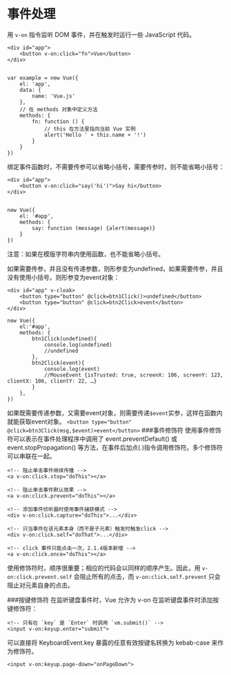 事件处理
===================
用 `v-on` 指令监听 DOM 事件，并在触发时运行一些 JavaScript 代码。

    <div id="app">
        <button v-on:click="fn">Vue</button>
    </div>

 
    var example = new Vue({
        el: 'app',
        data: {
            name: 'Vue.js'
        },
        // 在 methods 对象中定义方法
        methods: {
            fn: function () {
                // this 在方法里指向当前 Vue 实例
                alert('Hello ' + this.name + '!')
            }
        }
    })

绑定事件函数时，不需要传参可以省略小括号，需要传参时，则不能省略小括号：

    <div id="app">
        <button v-on:click="say('hi')">Say hi</button>
    </div>


    new Vue({
        el: '#app',
        methods: {
            say: function (message) {alert(message)}
        }
    })

注意：如果在模版字符串内使用函数，也不能省略小括号。

如果需要传参，并且没有传递参数，则形参变为undefined，如果需要传参，并且没有使用小括号。则形参变为event对象：

    <div id="app" v-cloak>
		<button type="button" @click=btn1Click()>undefined</button>
		<button type="button" @click=btn2Click>event</button>
	</div>
    
    new Vue({
        el:'#app',
        methods: {
            btn1Click(undefined){
                console.log(undefined)
                //undefined
            },
            btn2Click(event){
                console.log(event)
                //MouseEvent {isTrusted: true, screenX: 106, screenY: 123, clientX: 106, clientY: 22, …}
            }
        },
    })    
如果既需要传递参数，又需要event对象，则需要传递`$event`实参，这样在函数内就能获取event对象。
``
<button type="button" @click=btn3Click(msg,$event)>event</button>
``
###事件修饰符
使用事件修饰符可以表示在事件处理程序中调用了 event.preventDefault() 或 event.stopPropagation() 等方法，在事件后加点(.)指令调用修饰符。多个修饰符可以串联在一起。

    <!-- 阻止单击事件继续传播 -->
    <a v-on:click.stop="doThis"></a>

    <!-- 阻止单击事件默认效果 -->
    <a v-on:click.prevent="doThis"></a>

    <!-- 添加事件侦听器时使用事件捕获模式 -->
    <div v-on:click.capture="doThis">...</div>

    <!-- 只当事件在该元素本身（而不是子元素）触发时触发click -->
    <div v-on:click.self="doThat">...</div>

    <!-- click 事件只能点击一次，2.1.4版本新增 -->
    <a v-on:click.once="doThis"></a>
使用修饰符时，顺序很重要；相应的代码会以同样的顺序产生。因此，用 `v-on:click.prevent.self` 会阻止所有的点击，而 `v-on:click.self.prevent` 只会阻止对元素自身的点击。

###按键修饰符
在监听键盘事件时，Vue 允许为 v-on 在监听键盘事件时添加按键修饰符：

    <!-- 只有在 `key` 是 `Enter` 时调用 `vm.submit()` -->
    <input v-on:keyup.enter="submit">
可以直接将 KeyboardEvent.key 暴露的任意有效按键名转换为 kebab-case 来作为修饰符。

    <input v-on:keyup.page-down="onPageDown">

